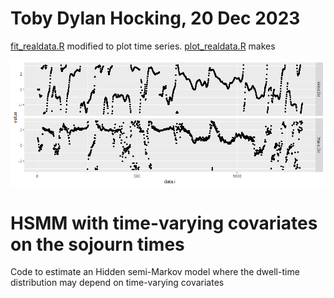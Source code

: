 # Toby Dylan Hocking, 20 Dec 2023

[fit_realdata.R](fit_realdata.R) modified to plot time series. 
[plot_realdata.R](plot_realdata.R) makes

![image](plot_realdata.png)

# HSMM with time-varying covariates on the sojourn times
Code to estimate an Hidden semi-Markov model where the dwell-time distribution may depend on time-varying covariates

